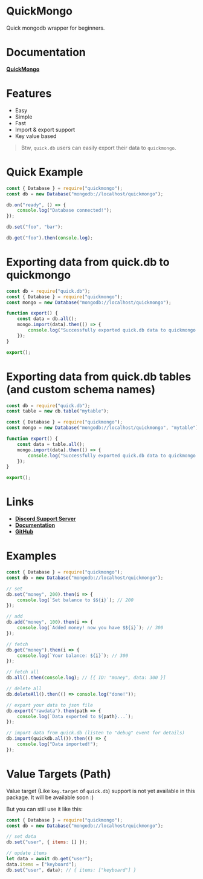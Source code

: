 # QuickMongo
Quick mongodb wrapper for beginners.

# Documentation
**[QuickMongo](https://quickmongo.snowflakedev.xyz)**

# Features
- Easy
- Simple
- Fast
- Import & export support
- Key value based

> Btw, `quick.db` users can easily export their data to `quickmongo`.

# Quick Example

```js
const { Database } = require("quickmongo");
const db = new Database("mongodb://localhost/quickmongo");

db.on("ready", () => {
    console.log("Database connected!");
});

db.set("foo", "bar");

db.get("foo").then(console.log);
```

# Exporting data from quick.db to quickmongo

```js
const db = require("quick.db");
const { Database } = require("quickmongo");
const mongo = new Database("mongodb://localhost/quickmongo");

function export() {
    const data = db.all();
    mongo.import(data).then(() => {
        console.log("Successfully exported quick.db data to quickmongo!");
    });    
}

export();
```

# Exporting data from quick.db tables (and custom schema names)

```js
const db = require("quick.db");
const table = new db.table("mytable");

const { Database } = require("quickmongo");
const mongo = new Database("mongodb://localhost/quickmongo", "mytable"); // custom schema name (acts like quickdb table)

function export() {
    const data = table.all();
    mongo.import(data).then(() => {
        console.log("Successfully exported quick.db data to quickmongo!");
    });    
}

export();
```

# Links
- **[Discord Support Server](https://discord.gg/2SUybzb)**
- **[Documentation](https://quickmongo.snowflakedev.xyz)**
- **[GitHub](https://github.com/Snowflake107/quickmongo)**

# Examples

```js
const { Database } = require("quickmongo");
const db = new Database("mongodb://localhost/quickmongo");

// set
db.set("money", 200).then(i => {
    console.log(`Set balance to $${i}`); // 200
});

// add
db.add("money", 100).then(i => {
    console.log(`Added money! now you have $${i}`); // 300
});

// fetch
db.get("money").then(i => {
    console.log(`Your balance: ${i}`); // 300
});

// fetch all
db.all().then(console.log); // [{ ID: "money", data: 300 }]

// delete all
db.deleteAll().then(() => console.log("done!"));

// export your data to json file
db.export("rawdata").then(path => {
    console.log(`Data exported to ${path}...`);
});

// import data from quick.db (listen to "debug" event for details)
db.import(quickdb.all()).then(() => {
    console.log("Data imported!");
});
```

# Value Targets (Path)
Value target (Like `key.target` of `quick.db`) support is not yet available in this package. It will be available soon :)

But you can still use it like this:

```js
const { Database } = require("quickmongo");
const db = new Database("mongodb://localhost/quickmongo");

// set data
db.set("user", { items: [] });

// update items
let data = await db.get("user");
data.items = ["keyboard"];
db.set("user", data); // { items: ["keyboard"] }
```